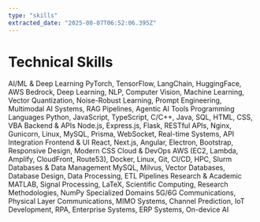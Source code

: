 ```yaml
---
type: "skills"
extracted_date: "2025-08-07T06:52:06.395Z"
---
```


# Technical Skills

AI/ML & Deep Learning
PyTorch, TensorFlow, LangChain, HuggingFace, AWS Bedrock, Deep Learning, NLP, Computer Vision, Machine Learning, Vector Quantization, Noise-Robust Learning, Prompt Engineering, Multimodal AI Systems, RAG Pipelines, Agentic AI Tools
Programming Languages
Python, JavaScript, TypeScript, C/C++, Java, SQL, HTML, CSS, VBA
Backend & APIs
Node.js, Express.js, Flask, RESTful APIs, Nginx, Gunicorn, Linux, MySQL, Prisma, WebSocket, Real-time Systems, API Integration
Frontend & UI
React, Next.js, Angular, Electron, Bootstrap, Responsive Design, Modern CSS
Cloud & DevOps
AWS (EC2, Lambda, Amplify, CloudFront, Route53), Docker, Linux, Git, CI/CD, HPC, Slurm
Databases & Data Management
MySQL, Milvus, Vector Databases, Database Design, Data Processing, ETL Pipelines
Research & Academic
MATLAB, Signal Processing, LaTeX, Scientific Computing, Research Methodologies, NumPy
Specialized Domains
5G/6G Communications, Physical Layer Communications, MIMO Systems, Channel Prediction, IoT Development, RPA, Enterprise Systems, ERP Systems, On-device AI
